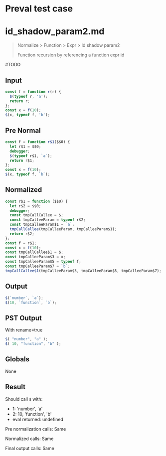 # Preval test case

# id_shadow_param2.md

> Normalize > Function > Expr > Id shadow param2
>
> Function recursion by referencing a function expr id

#TODO

## Input

`````js filename=intro
const f = function r(r) {
  $(typeof r, 'a');
  return r;
};
const x = f(10);
$(x, typeof f, 'b');
`````

## Pre Normal


`````js filename=intro
const f = function r$1($$0) {
  let r$1 = $$0;
  debugger;
  $(typeof r$1, `a`);
  return r$1;
};
const x = f(10);
$(x, typeof f, `b`);
`````

## Normalized


`````js filename=intro
const r$1 = function ($$0) {
  let r$2 = $$0;
  debugger;
  const tmpCallCallee = $;
  const tmpCalleeParam = typeof r$2;
  const tmpCalleeParam$1 = `a`;
  tmpCallCallee(tmpCalleeParam, tmpCalleeParam$1);
  return r$2;
};
const f = r$1;
const x = f(10);
const tmpCallCallee$1 = $;
const tmpCalleeParam$3 = x;
const tmpCalleeParam$5 = typeof f;
const tmpCalleeParam$7 = `b`;
tmpCallCallee$1(tmpCalleeParam$3, tmpCalleeParam$5, tmpCalleeParam$7);
`````

## Output


`````js filename=intro
$(`number`, `a`);
$(10, `function`, `b`);
`````

## PST Output

With rename=true

`````js filename=intro
$( "number", "a" );
$( 10, "function", "b" );
`````

## Globals

None

## Result

Should call `$` with:
 - 1: 'number', 'a'
 - 2: 10, 'function', 'b'
 - eval returned: undefined

Pre normalization calls: Same

Normalized calls: Same

Final output calls: Same
